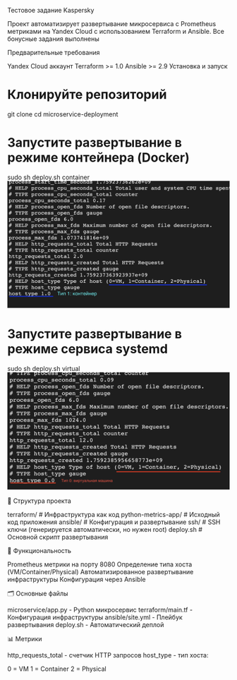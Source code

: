 Тестовое задание Kaspersky

Проект автоматизирует развертывание микросервиса с Prometheus метриками на Yandex Cloud с использованием Terraform и Ansible.
Все бонусные задания выполнены

Предварительные требования

Yandex Cloud аккаунт
Terraform >= 1.0
Ansible >= 2.9
Установка и запуск

# Клонируйте репозиторий
git clone <repository-url>
cd microservice-deployment

# Запустите развертывание в режиме контейнера (Docker)
sudo sh deploy.sh container
![Container](./images/container.png)

# Запустите развертывание в режиме сервиса systemd
sudo sh deploy.sh virtual
![Container](./images/virt.png)

📁 Структура проекта

terraform/           # Инфраструктура как код
python-metrics-app/  # Исходный код приложения
ansible/             # Конфигурация и развертывание
ssh/                 # SSH ключи (генерируется автоматически, но нужен root) 
deploy.sh            # Основной скрипт развертывания

🔧 Функциональность

Prometheus метрики на порту 8080
Определение типа хоста (VM/Container/Physical)
Автоматизированное развертывание инфраструктуры
Конфигурация через Ansible

🗂️ Основные файлы

microservice/app.py - Python микросервис
terraform/main.tf - Конфигурация инфраструктуры
ansible/site.yml - Плейбук развертывания
deploy.sh - Автоматический деплой

📊 Метрики

http_requests_total - счетчик HTTP запросов
host_type - тип хоста:

0 = VM
1 = Container
2 = Physical
